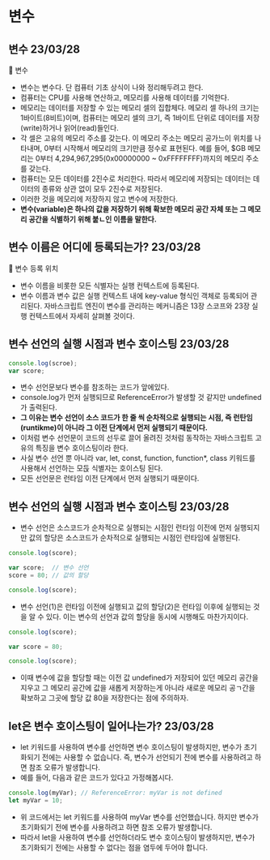 # 변수
## 변수 23/03/28

📎 변수

- 변수는 변수다. 단 컴퓨터 기초 상식이 나와 정리해두려고 한다.
- 컴퓨터는 CPU를 사용해 연산하고, 메모리를 사용해 데이터를 기억한다.
- 메모리는 데이터를 저장할 수 있는 메모리 셀의 집합체다. 메모리 셀 하나의 크기는 1바이트(8비트)이며, 컴퓨터는 메모리 셀의 크기, 즉 1바이트 단위로 데이터를 저장(write)하거나 읽어(read)들인다.
- 각 셀은 고유의 메모리 주소를 갖는다. 이 메모리 주소는 메모리 공가느이 위치를 나타내며, 0부터 시작해서 메모리의 크기만큼 정수로 표현된다. 예를 들어, $GB 메모리는 0부터 4,294,967,295(0x00000000 ~ 0xFFFFFFFF)까지의 메모리 주소를 갖는다.
- 컴퓨터는 모든 데이터를 2진수로 처리한다. 따라서 메모리에 저장되는 데이터는 데이터의 종류와 상관 없이 모두 2진수로 저장된다.
- 이러한 것을 메모리에 저장하지 않고 변수에 저장한다.
- **변수(variable)은 하나의 값을 저장하기 위해 확보한 메모리 공간 자체 또는 그 메모리 공간을 식별하기 위해 붙ㄴ인 이름을 말한다.**

## 변수 이름은 어디에 등록되는가? 23/03/28

📎 변수 등록 위치

- 변수 이름을 비롯한 모든 식별자는 실행 컨텍스트에 등록된다.
- 변수 이름과 변수 값은 실행 컨텍스트 내에 key-value 형식인 객체로 등록되어 관리된다. 자바스크립트 엔진이 변수를 관리하는 메커니즘은 13장 스코프와 23장 실행 컨텍스트에서 자세히 살펴볼 것이다.

## 변수 선언의 실행 시점과 변수 호이스팅 23/03/28

```jsx
console.log(scroe);
var score;
```

- 변수 선언문보다 변수를 참조하는 코드가 앞에있다.
- console.log가 먼저 실행되므로 ReferenceError가 발생할 것 같지만 undefined가 출력된다.
- **그 이유는 변수 선언이 소스 코드가 한 줄 씩 순차적으로 실행되는 시점, 즉 런탄임(runtikme)이 아니라 그 이전 단계에서 먼저 실행되기 때문이다.**
- 이처럼 변수 선언문이 코드의 선두로 끌어 올려진 것처럼 동작하는 자바스크립트 고유의 특징을 변수 호이스팅이라 한다.
- 사실 변수 선언 뿐 아니라 var, let, const, function, function*, class 키워드를 사용해서 선언하는 모듡 식별자는 호이스팅 된다.
- 모든 선언문은 런타임 이전 단계에서 먼저 실행되기 때문이다.

## 변수 선언의 실행 시점과 변수 호이스팅 23/03/28

- 변수 선언은 소스코드가 순차적으로 실행되는 시점인 런타임 이전에 먼저 실행되지만 값의 할당은 소스코드가 순차적으로 실행되는 시점인 런타임에 실행된다.

```jsx
console.log(score);

var score;  // 변수 선언
score = 80; // 값의 할당

console.log(score);
```

- 변수 선언(1)은 런타임 이전에 실행되고 값의 할당(2)은 런타임 이후에 실행되는 것을 알 수 있다. 이는 변수의 선언과 값의 할당을 동시에 시행해도 마찬가지이다.

```jsx
console.log(score);

var score = 80;

console.log(score);
```

- 이때 변수에 값을 할당할 때는 이전 값 undefined가 저장되어 있던 메모리 공간을 지우고 그 메모리 공간에 값을 새롭게 저장하는게 아니라 새로운 메모리 공ㄱ간을 확보하고 그곳에 할당 값 80을 저장한다는 점에 주의하자.


## let은 변수 호이스팅이 일어나는가? 23/03/28

- let 키워드를 사용하여 변수를 선언하면 변수 호이스팅이 발생하지만, 변수가 초기화되기 전에는 사용할 수 없습니다. 즉, 변수가 선언되기 전에 변수를 사용하려고 하면 참조 오류가 발생합니다.
- 예를 들어, 다음과 같은 코드가 있다고 가정해봅시다.

```jsx
console.log(myVar); // ReferenceError: myVar is not defined
let myVar = 10;
```

- 위 코드에서는 let 키워드를 사용하여 myVar 변수를 선언했습니다. 하지만 변수가 초기화되기 전에 변수를 사용하려고 하면 참조 오류가 발생합니다.
- 따라서 let을 사용하여 변수를 선언하더라도 변수 호이스팅이 발생하지만, 변수가 초기화되기 전에는 사용할 수 없다는 점을 염두에 두어야 합니다.

